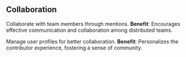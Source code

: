 ## Collaboration

Collaborate with team members through mentions. **Benefit**: Encourages effective communication and collaboration among distributed teams.

Manage user profiles for better collaboration. **Benefit**: Personalizes the contributor experience, fostering a sense of community.